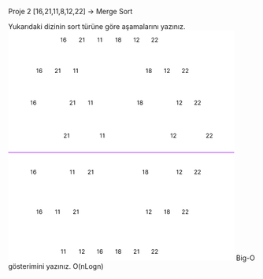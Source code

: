 Proje 2
[16,21,11,8,12,22] -> Merge Sort

Yukarıdaki dizinin sort türüne göre aşamalarını yazınız.
![mergesort](https://github.com/MuhammedEnesBicen/Data-Structures-and-Algorithms/blob/master/Merge%20Sort/mergesort.jpg)
Big-O gösterimini yazınız.
O(nLogn)

